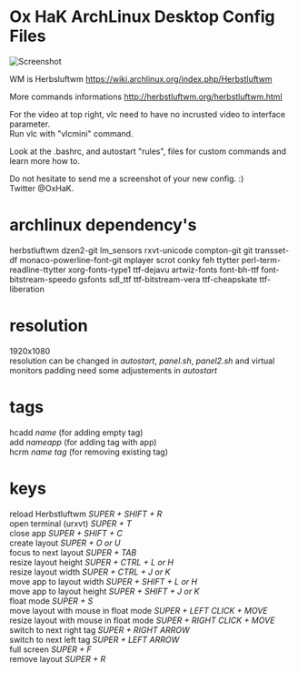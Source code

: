 Ox HaK ArchLinux Desktop Config Files
=================

![Screenshot](https://raw.githubusercontent.com/oxhak/archlinux-desktop-config-files/master/screenshot.png "Screenshot")

WM is Herbsluftwm
https://wiki.archlinux.org/index.php/Herbstluftwm

More commands informations
http://herbstluftwm.org/herbstluftwm.html

For the video at top right, vlc need to have no incrusted video to interface parameter.<br>
Run vlc with "vlcmini" command.

Look at the .bashrc, and autostart "rules", files for custom commands and learn more how to.

Do not hesitate to send me a screenshot of your new config. :)<br>
Twitter @OxHaK.

archlinux dependency's
=================
herbstluftwm dzen2-git lm_sensors rxvt-unicode compton-git git transset-df monaco-powerline-font-git mplayer scrot conky feh ttytter perl-term-readline-ttytter xorg-fonts-type1 ttf-dejavu artwiz-fonts font-bh-ttf font-bitstream-speedo gsfonts sdl_ttf ttf-bitstream-vera ttf-cheapskate ttf-liberation

resolution
=================
1920x1080<br>
resolution can be changed in *autostart*, *panel.sh*, *panel2.sh* and virtual monitors padding need some adjustements in *autostart*

tags
=================
hcadd *name* (for adding empty tag)<br>
add *nameapp* (for adding tag with app)<br>
hcrm *name tag* (for removing existing tag)<br>

 keys
=================
reload Herbstluftwm *SUPER + SHIFT + R*<br>
open terminal (urxvt) *SUPER + T*<br>
close app *SUPER + SHIFT + C*<br>
create layout *SUPER + O or U*<br>
focus to next layout *SUPER + TAB*<br>
resize layout height *SUPER + CTRL + L or H*<br>
resize layout width *SUPER + CTRL + J or K*<br>
move app to layout width *SUPER + SHIFT + L or H*<br>
move app to layout height *SUPER + SHIFT + J or K*<br>
float mode *SUPER + S*<br>
move layout with mouse in float mode *SUPER + LEFT CLICK + MOVE*<br>
resize layout with mouse in float mode *SUPER + RIGHT CLICK + MOVE*<br>
switch to next right tag *SUPER + RIGHT ARROW*<br>
switch to next left tag *SUPER + LEFT ARROW*<br>
full screen *SUPER + F*<br>
remove layout *SUPER + R*<br>
